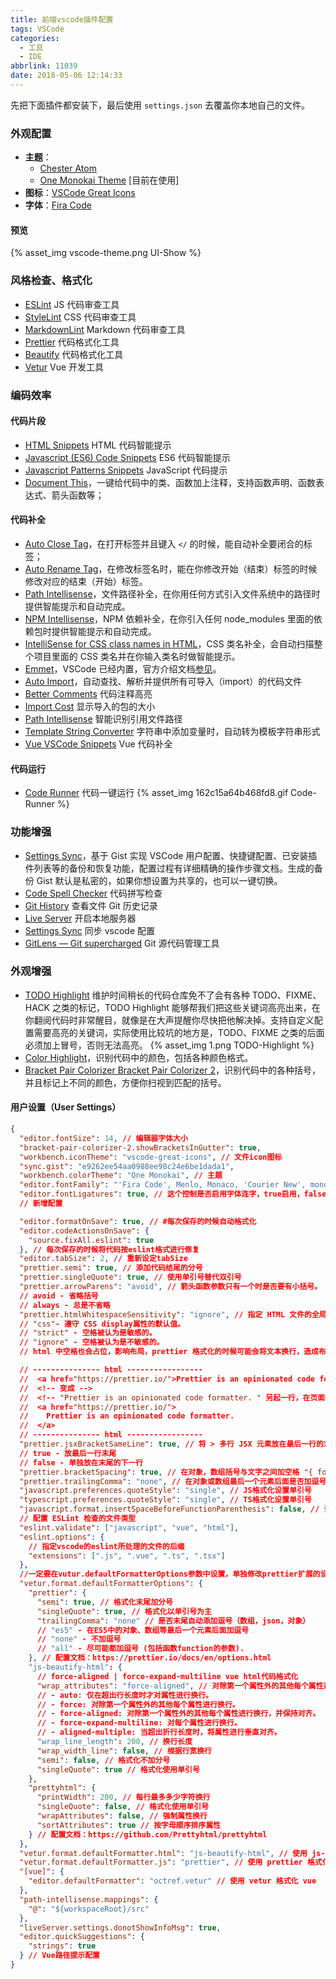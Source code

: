 ```yaml
---
title: 前端vscode插件配置
tags: VSCode
categories:
  - 工具
  - IDE
abbrlink: 11039
date: 2018-05-06 12:14:33
---
```


先把下面插件都安装下，最后使用 `settings.json` 去覆盖你本地自己的文件。

### 外观配置

- **主题**：
  - [Chester Atom](https://marketplace.visualstudio.com/items?itemName=chriseckenrode.vscode-chester-atom)
  - [One Monokai Theme](https://marketplace.visualstudio.com/items?itemName=azemoh.one-monokai) [目前在使用]
- **图标**：[VSCode Great Icons](https://marketplace.visualstudio.com/items?itemName=emmanuelbeziat.vscode-great-icons)
- **字体**：[Fira Code](https://github.com/tonsky/FiraCode/wiki)

<!-- more -->

#### 预览

{% asset_img vscode-theme.png UI-Show %}

### 风格检查、格式化

- [ESLint](https://marketplace.visualstudio.com/items?itemName=dbaeumer.vscode-eslint) JS 代码审查工具
- [StyleLint](https://marketplace.visualstudio.com/items?itemName=shinnn.stylelint) CSS 代码审查工具
- [MarkdownLint](https://marketplace.visualstudio.com/items?itemName=DavidAnson.vscode-markdownlint) Markdown 代码审查工具
- [Prettier](https://marketplace.visualstudio.com/items?itemName=esbenp.prettier-vscode) 代码格式化工具
- [Beautify](https://marketplace.visualstudio.com/items?itemName=HookyQR.beautify) 代码格式化工具
- [Vetur](https://marketplace.visualstudio.com/items?itemName=octref.vetur) Vue 开发工具

### 编码效率

#### 代码片段

- [HTML Snippets](https://marketplace.visualstudio.com/items?itemName=abusaidm.html-snippets) HTML 代码智能提示
- [Javascript (ES6) Code Snippets](https://marketplace.visualstudio.com/items?itemName=xabikos.JavaScriptSnippets) ES6 代码智能提示
- [Javascript Patterns Snippets](https://marketplace.visualstudio.com/items?itemName=nikhilkumar80.js-patterns-snippets) JavaScript 代码提示
- [Document This](https://marketplace.visualstudio.com/items?itemName=joelday.docthis)，一键给代码中的类、函数加上注释，支持函数声明、函数表达式、箭头函数等；

#### 代码补全

- [Auto Close Tag](https://link.juejin.im/?target=https%3A%2F%2Fmarketplace.visualstudio.com%2Fitems%3FitemName%3Dformulahendry.auto-close-tag)，在打开标签并且键入 `</` 的时候，能自动补全要闭合的标签；
- [Auto Rename Tag](https://link.juejin.im/?target=https%3A%2F%2Fmarketplace.visualstudio.com%2Fitems%3FitemName%3Dformulahendry.auto-rename-tag)，在修改标签名时，能在你修改开始（结束）标签的时候修改对应的结束（开始）标签。
- [Path Intellisense](https://link.juejin.im/?target=https%3A%2F%2Fmarketplace.visualstudio.com%2Fitems%3FitemName%3Dchristian-kohler.path-intellisense)，文件路径补全，在你用任何方式引入文件系统中的路径时提供智能提示和自动完成。
- [NPM Intellisense](https://link.juejin.im/?target=https%3A%2F%2Fmarketplace.visualstudio.com%2Fitems%3FitemName%3Dchristian-kohler.npm-intellisense)，NPM 依赖补全，在你引入任何 node_modules 里面的依赖包时提供智能提示和自动完成。
- [IntelliSense for CSS class names in HTML](https://marketplace.visualstudio.com/items?itemName=Zignd.html-css-class-completion)，CSS 类名补全，会自动扫描整个项目里面的 CSS 类名并在你输入类名时做智能提示。
- [Emmet](https://link.juejin.im/?target=https%3A%2F%2Femmet.io)，VSCode 已经内置，官方介绍文档[参见](https://link.juejin.im/?target=https%3A%2F%2Fcode.visualstudio.com%2Fdocs%2Feditor%2Femmet)。
- [Auto Import](https://marketplace.visualstudio.com/items?itemName=steoates.autoimport)，自动查找、解析并提供所有可导入（import）的代码文件
- [Better Comments](https://marketplace.visualstudio.com/items?itemName=aaron-bond.better-comments) 代码注释高亮
- [Import Cost](https://marketplace.visualstudio.com/items?itemName=wix.vscode-import-cost) 显示导入的包的大小
- [Path Intellisense](https://marketplace.visualstudio.com/items?itemName=christian-kohler.path-intellisense) 智能识别引用文件路径
- [Template String Converter](https://marketplace.visualstudio.com/items?itemName=meganrogge.template-string-converter) 字符串中添加变量时，自动转为模板字符串形式
- [Vue VSCode Snippets](https://marketplace.visualstudio.com/items?itemName=sdras.vue-vscode-snippets) Vue 代码补全

#### 代码运行

- [Code Runner](https://marketplace.visualstudio.com/items?itemName=formulahendry.code-runner) 代码一键运行
  <!-- [![Code Runner](前端vscode插件配置/162c15a64b468fd8.gif)](https://user-gold-cdn.xitu.io/2018/4/14/162c15a64b468fd8?imageslim) -->
  {% asset_img 162c15a64b468fd8.gif Code-Runner %}

### 功能增强

- [Settings Sync](https://marketplace.visualstudio.com/items?itemName=Shan.code-settings-sync)，基于 Gist 实现 VSCode 用户配置、快捷键配置、已安装插件列表等的备份和恢复功能，配置过程有详细精确的操作步骤文档。生成的备份 Gist 默认是私密的，如果你想设置为共享的，也可以一键切换。
- [Code Spell Checker](https://marketplace.visualstudio.com/items?itemName=streetsidesoftware.code-spell-checker) 代码拼写检查
- [Git History](https://marketplace.visualstudio.com/items?itemName=donjayamanne.githistory) 查看文件 Git 历史记录
- [Live Server](https://marketplace.visualstudio.com/items?itemName=ritwickdey.LiveServer) 开启本地服务器
- [Settings Sync](https://marketplace.visualstudio.com/items?itemName=Shan.code-settings-sync) 同步 vscode 配置
- [GitLens — Git supercharged](https://marketplace.visualstudio.com/items?itemName=eamodio.gitlens) Git 源代码管理工具

### 外观增强

- [TODO Highlight](https://marketplace.visualstudio.com/items?itemName=wayou.vscode-todo-highlight)
  维护时间稍长的代码仓库免不了会有各种 TODO、FIXME、HACK 之类的标记，TODO Highlight 能够帮我们把这些关键词高亮出来，在你翻阅代码时非常醒目，就像是在大声提醒你尽快把他解决掉。支持自定义配置需要高亮的关键词，实际使用比较坑的地方是，TODO、FIXME 之类的后面必须加上冒号，否则无法高亮。
  <!-- [![TODO Highlight](前端vscode插件配置/1)](https://user-gold-cdn.xitu.io/2018/4/14/162c1592cecf92d8?imageView2/0/w/1280/h/960/format/webp/ignore-error/1) -->
  {% asset_img 1.png TODO-Highlight %}
- [Color Highlight](https://link.juejin.im/?target=https%3A%2F%2Fmarketplace.visualstudio.com%2Fitems%3FitemName%3Dnaumovs.color-highlight)，识别代码中的颜色，包括各种颜色格式。
- [Bracket Pair Colorizer Bracket Pair Colorizer 2](https://marketplace.visualstudio.com/items?itemName=CoenraadS.bracket-pair-colorizer-2)，识别代码中的各种括号，并且标记上不同的颜色，方便你扫视到匹配的括号。

#### 用户设置（User Settings）

```json
{
  "editor.fontSize": 14, // 编辑器字体大小
  "bracket-pair-colorizer-2.showBracketsInGutter": true,
  "workbench.iconTheme": "vscode-great-icons", // 文件icon图标
  "sync.gist": "e9262ee54aa0988ee98c24e6be1dada1",
  "workbench.colorTheme": "One Monokai", // 主题
  "editor.fontFamily": "'Fira Code', Menlo, Monaco, 'Courier New', monospace",
  "editor.fontLigatures": true, // 这个控制是否启用字体连字，true启用，false不启用，这里选择启用
  // 新增配置

  "editor.formatOnSave": true, // #每次保存的时候自动格式化
  "editor.codeActionsOnSave": {
    "source.fixAll.eslint": true
  }, // 每次保存的时候将代码按eslint格式进行修复
  "editor.tabSize": 2, // 重新设定tabSize
  "prettier.semi": true, // 添加代码结尾的分号
  "prettier.singleQuote": true, // 使用单引号替代双引号
  "prettier.arrowParens": "avoid", // 箭头函数参数只有一个时是否要有小括号。
  // avoid - 省略括号
  // always - 总是不省略
  "prettier.htmlWhitespaceSensitivity": "ignore", // 指定 HTML 文件的全局空白区域敏感度
  // "css"- 遵守 CSS display属性的默认值。
  // "strict" - 空格被认为是敏感的。
  // "ignore" - 空格被认为是不敏感的。
  // html 中空格也会占位，影响布局，prettier 格式化的时候可能会将文本换行，造成布局错乱

  // --------------- html -----------------
  //  <a href="https://prettier.io/">Prettier is an opinionated code formatter.</a>
  //  <!-- 变成 -->
  //  <!-- "Prettier is an opinionated code formatter. " 另起一行，在页面的布局上就会多一个节点文本出来 -->
  //  <a href="https://prettier.io/">
  //    Prettier is an opinionated code formatter.
  //  </a>
  // --------------- html -----------------
  "prettier.jsxBracketSameLine": true, // 将 > 多行 JSX 元素放在最后一行的末尾，而不是单独放在下一行（不适用于自闭元素）。
  // true - 放最后一行末尾
  // false - 单独放在末尾的下一行
  "prettier.bracketSpacing": true, // 在对象，数组括号与文字之间加空格 "{ foo: bar }"
  "prettier.trailingComma": "none", // 在对象或数组最后一个元素后面是否加逗号（在ES5中加尾逗号）
  "javascript.preferences.quoteStyle": "single", // JS格式化设置单引号
  "typescript.preferences.quoteStyle": "single", // TS格式化设置单引号
  "javascript.format.insertSpaceBeforeFunctionParenthesis": false, // 让函数(名)和后面的括号之间加个空格
  // 配置 ESLint 检查的文件类型
  "eslint.validate": ["javascript", "vue", "html"],
  "eslint.options": {
    // 指定vscode的eslint所处理的文件的后缀
    "extensions": [".js", ".vue", ".ts", ".tsx"]
  },
  //一定要在vutur.defaultFormatterOptions参数中设置，单独修改prettier扩展的设置是无法解决这个问题的，因为perttier默认忽略了vue文件（事实上从忽略列表移除vue也不能解决这个问题）
  "vetur.format.defaultFormatterOptions": {
    "prettier": {
      "semi": true, // 格式化末尾加分号
      "singleQuote": true, // 格式化以单引号为主
      "trailingComma": "none" // 是否末尾自动添加逗号（数组，json，对象）
      // "es5" - 在ES5中的对象、数组等最后一个元素后面加逗号
      // "none" - 不加逗号
      // "all" - 尽可能都加逗号 (包括函数function的参数).
    }, // 配置文档：https://prettier.io/docs/en/options.html
    "js-beautify-html": {
      // force-aligned | force-expand-multiline vue html代码格式化
      "wrap_attributes": "force-aligned", // 对除第一个属性外的其他每个属性进行换行，并保持对齐
      // - auto: 仅在超出行长度时才对属性进行换行。
      // - force: 对除第一个属性外的其他每个属性进行换行。
      // - force-aligned: 对除第一个属性外的其他每个属性进行换行，并保持对齐。
      // - force-expand-multiline: 对每个属性进行换行。
      // - aligned-multiple: 当超出折行长度时，将属性进行垂直对齐。
      "wrap_line_length": 200, // 换行长度
      "wrap_width_line": false, // 根据行宽换行
      "semi": false, // 格式化不加分号
      "singleQuote": true // 格式化使用单引号
    },
    "prettyhtml": {
      "printWidth": 200, // 每行最多多少字符换行
      "singleQuote": false, // 格式化使用单引号
      "wrapAttributes": false, // 强制属性换行
      "sortAttributes": true // 按字母顺序排序属性
    } // 配置文档：https://github.com/Prettyhtml/prettyhtml
  },
  "vetur.format.defaultFormatter.html": "js-beautify-html", // 使用 js-beautify-html 格式化 html
  "vetur.format.defaultFormatter.js": "prettier", // 使用 prettier 格式化 js
  "[vue]": {
    "editor.defaultFormatter": "octref.vetur" // 使用 vetur 格式化 vue
  },
  "path-intellisense.mappings": {
    "@": "${workspaceRoot}/src"
  },
  "liveServer.settings.donotShowInfoMsg": true,
  "editor.quickSuggestions": {
    "strings": true
  } // Vue路径提示配置
}
```
